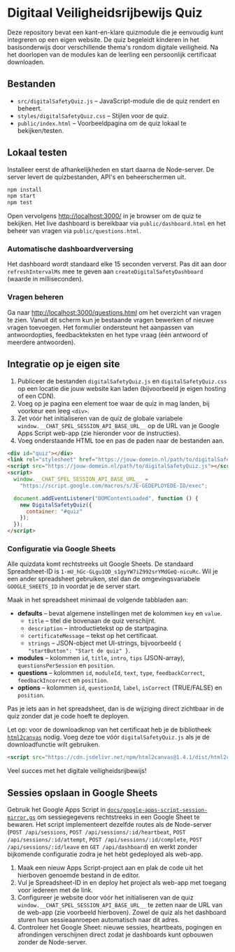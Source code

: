 # Digitaal Veiligheidsrijbewijs Quiz

Deze repository bevat een kant-en-klare quizmodule die je eenvoudig kunt integreren op een eigen website. De quiz begeleidt kinderen in het basisonderwijs door verschillende thema's rondom digitale veiligheid. Na het doorlopen van de modules kan de leerling een persoonlijk certificaat downloaden.

## Bestanden

- `src/digitalSafetyQuiz.js` – JavaScript-module die de quiz rendert en beheert.
- `styles/digitalSafetyQuiz.css` – Stijlen voor de quiz.
- `public/index.html` – Voorbeeldpagina om de quiz lokaal te bekijken/testen.

## Lokaal testen

Installeer eerst de afhankelijkheden en start daarna de Node-server. De server levert de quizbestanden, API's en beheerschermen uit.

```bash
npm install
npm start
npm test
```

Open vervolgens [http://localhost:3000/](http://localhost:3000/) in je browser om de quiz te bekijken. Het live dashboard is bereikbaar via `public/dashboard.html` en het beheer van vragen via `public/questions.html`.

### Automatische dashboardverversing

Het dashboard wordt standaard elke 15 seconden ververst. Pas dit aan door `refreshIntervalMs` mee te geven aan `createDigitalSafetyDashboard` (waarde in milliseconden).

### Vragen beheren

Ga naar [http://localhost:3000/questions.html](http://localhost:3000/questions.html) om het overzicht van vragen te zien. Vanuit dit scherm kun je bestaande vragen bewerken of nieuwe vragen toevoegen. Het formulier ondersteunt het aanpassen van antwoordopties, feedbackteksten en het type vraag (één antwoord of meerdere antwoorden).

## Integratie op je eigen site

1. Publiceer de bestanden `digitalSafetyQuiz.js` en `digitalSafetyQuiz.css` op een locatie die jouw website kan laden (bijvoorbeeld je eigen hosting of een CDN).
2. Voeg op je pagina een element toe waar de quiz in mag landen, bij voorkeur een leeg `<div>`.
3. Zet vóór het initialiseren van de quiz de globale variabele `window.__CHAT_SPEL_SESSION_API_BASE_URL__` op de URL van je Google Apps Script web-app (zie hieronder voor de instructies).
4. Voeg onderstaande HTML toe en pas de paden naar de bestanden aan.

```html
<div id="quiz"></div>
<link rel="stylesheet" href="https://jouw-domein.nl/path/to/digitalSafetyQuiz.css" />
<script src="https://jouw-domein.nl/path/to/digitalSafetyQuiz.js"></script>
<script>
  window.__CHAT_SPEL_SESSION_API_BASE_URL__ =
    "https://script.google.com/macros/s/JE-GEDEPLOYEDE-ID/exec";

  document.addEventListener("DOMContentLoaded", function () {
    new DigitalSafetyQuiz({
      container: "#quiz"
    });
  });
</script>
```

### Configuratie via Google Sheets

Alle quizdata komt rechtstreeks uit Google Sheets. De standaard Spreadsheet-ID is `1-mU_hGc-GLgu1QD_s1gyYW7iZ992srYMdGeQ-nicuRc`. Wil je een ander spreadsheet gebruiken, stel dan de omgevingsvariabele `GOOGLE_SHEETS_ID` in voordat je de server start.

Maak in het spreadsheet minimaal de volgende tabbladen aan:

- **defaults** – bevat algemene instellingen met de kolommen `key` en `value`.
  - `title` – titel die bovenaan de quiz verschijnt.
  - `description` – introductietekst op de startpagina.
  - `certificateMessage` – tekst op het certificaat.
  - `strings` – JSON-object met UI-strings, bijvoorbeeld `{ "startButton": "Start de quiz" }`.
- **modules** – kolommen `id`, `title`, `intro`, `tips` (JSON-array), `questionsPerSession` en `position`.
- **questions** – kolommen `id`, `moduleId`, `text`, `type`, `feedbackCorrect`, `feedbackIncorrect` en `position`.
- **options** – kolommen `id`, `questionId`, `label`, `isCorrect` (TRUE/FALSE) en `position`.

Pas je iets aan in het spreadsheet, dan is de wijziging direct zichtbaar in de quiz zonder dat je code hoeft te deployen.

Let op: voor de downloadknop van het certificaat heb je de bibliotheek [`html2canvas`](https://html2canvas.hertzen.com/) nodig. Voeg deze toe vóór `digitalSafetyQuiz.js` als je de downloadfunctie wilt gebruiken.

```html
<script src="https://cdn.jsdelivr.net/npm/html2canvas@1.4.1/dist/html2canvas.min.js"></script>
```

Veel succes met het digitale veiligheidsrijbewijs!

## Sessies opslaan in Google Sheets

Gebruik het Google Apps Script in [`docs/google-apps-script-session-mirror.gs`](docs/google-apps-script-session-mirror.gs) om
sessiegegevens rechtstreeks in een Google Sheet te bewaren. Het script implementeert dezelfde routes als de Node-server
(`POST /api/sessions`, `POST /api/sessions/:id/heartbeat`, `POST /api/sessions/:id/attempt`, `POST /api/sessions/:id/complete`,
`POST /api/sessions/:id/leave` en `GET /api/dashboard`) en werkt zonder bijkomende configuratie zodra je het hebt gedeployed
als web-app.

1. Maak een nieuw Apps Script-project aan en plak de code uit het hierboven genoemde bestand in de editor.
2. Vul je Spreadsheet-ID in en deploy het project als web-app met toegang voor iedereen met de link.
3. Configureer je website door vóór het initialiseren van de quiz `window.__CHAT_SPEL_SESSION_API_BASE_URL__` te zetten naar de
   URL van de web-app (zie voorbeeld hierboven). Zowel de quiz als het dashboard sturen hun sessieaanroepen automatisch naar dit
   adres.
4. Controleer het Google Sheet: nieuwe sessies, heartbeats, pogingen en afrondingen verschijnen direct zodat je dashboards kunt
   opbouwen zonder de Node-server.
